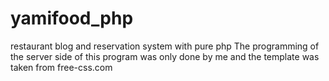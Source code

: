 # yamifood_php
restaurant blog and reservation system with pure php
The programming of the server side of this program was only done by me and the template was taken from free-css.com
